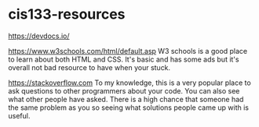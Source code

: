 # cis133-resources

https://devdocs.io/

https://www.w3schools.com/html/default.asp
W3 schools is a good place to learn about both HTML and CSS. It's basic and has some ads but it's overall not bad resource to have when your stuck.

https://stackoverflow.com
To my knowledge, this is a very popular place to ask questions to other programmers about your code. You can also see what other people have asked. 
There is a high chance that someone had the same problem as you so seeing what solutions people came up with is useful.
